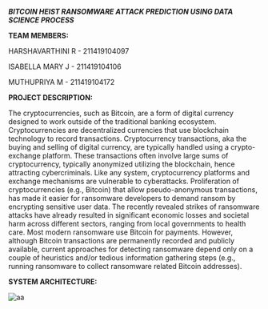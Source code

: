 ***BITCOIN HEIST RANSOMWARE ATTACK PREDICTION USING DATA SCIENCE PROCESS***

**TEAM MEMBERS:**

HARSHAVARTHINI R - 211419104097

ISABELLA MARY J - 211419104106

MUTHUPRIYA M  - 211419104172

**PROJECT DESCRIPTION:**

The cryptocurrencies, such as Bitcoin, are a form of digital currency designed to work outside of the traditional banking ecosystem. Cryptocurrencies are decentralized 
currencies that use blockchain technology to record transactions. Cryptocurrency transactions, aka the buying and selling of digital currency, are typically handled using a crypto-exchange platform. These transactions often involve large sums of cryptocurrency, typically anonymized utilizing the blockchain, hence attracting cybercriminals. Like any system, cryptocurrency platforms and exchange mechanisms are vulnerable to cyberattacks. Proliferation of cryptocurrencies (e.g., Bitcoin) that allow pseudo-anonymous transactions, has made it easier for ransomware developers to demand ransom by encrypting sensitive user data. The recently revealed strikes of 
ransomware attacks have already resulted in significant economic losses and societal harm across different sectors, ranging from local governments to health care. Most 
modern ransomware use Bitcoin for payments. However, although Bitcoin transactions are permanently recorded and publicly available, current approaches for detecting 
ransomware depend only on a couple of heuristics and/or tedious information gathering steps (e.g., running ransomware to collect ransomware related Bitcoin addresses).

**SYSTEM ARCHITECTURE:**

![aa](https://user-images.githubusercontent.com/78010188/230545754-1fc26720-37f7-4cc9-93fc-9e3ec7519569.jpg)
